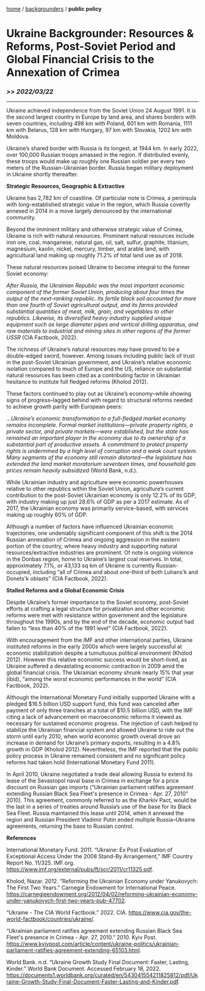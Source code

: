[home](https://cx7.dev/) / [backgrounders](https://cx7.dev/backgrounders/home.html) / **public policy**

# Ukraine Backgrounder: Resources & Reforms, Post-Soviet Period and Global Financial Crisis to the Annexation of Crimea

### *>> 2022/03/22*

-----

Ukraine achieved independence from the Soviet Union 24 August 1991. It is the second largest country in Europe by land area, and shares borders with seven countries, including 498 km with Poland, 601 km with Romania, 1111 km with Belarus, 128 km with Hungary, 97 km with Slovakia, 1202 km with Moldova. 

Ukraine’s shared border with Russia is its longest, at 1944 km. In early 2022, over 100,000 Russian troops amassed in the region. If distributed evenly, these troops would make up roughly one Russian soldier per every two meters of the Russian-Ukrainian border. Russia began military deployment in Ukraine shortly thereafter.


**Strategic Resources, Geographic & Extractive**

Ukraine has 2,782 km of coastline. Of particular note is Crimea, a peninsula with long-established strategic value in the region, which Russia covertly annexed in 2014 in a move largely denounced by the international community. 


Beyond the imminent military and otherwise strategic value of Crimea, Ukraine is rich with natural resources. Prominent natural resources include iron ore, coal, manganese, natural gas, oil, salt, sulfur, graphite, titanium, magnesium, kaolin, nickel, mercury, timber, and arable land, with agricultural land making up roughly 71.2% of total land use as of 2018.


These natural resources poised Ukraine to become integral to the former Soviet economy:


*After Russia, the Ukrainian Republic was the most important economic component of the former Soviet Union, producing about four times the output of the next-ranking republic. Its fertile black soil accounted for more than one fourth of Soviet agricultural output, and its farms provided substantial quantities of meat, milk, grain, and vegetables to other republics. Likewise, its diversified heavy industry supplied unique equipment such as large diameter pipes and vertical drilling apparatus, and raw materials to industrial and mining sites in other regions of the former USSR* (CIA Factbook, 2022).


The richness of Ukraine’s natural resources may have proved to be a double-edged sword, however. Among issues including public lack of trust in the post-Soviet Ukrainian government, and Ukraine’s relative economic isolation compared to much of Europe and the US, reliance on substantial natural resources has been cited as a contributing factor in Ukrainian hesitance to institute full fledged reforms (Kholod 2012).


These factors continued to play out as Ukraine’s economy–while showing signs of progress–lagged behind with regard to structural reforms needed to achieve growth parity with European peers: 

*…Ukraine’s economic transformation to a full-fledged market economy remains incomplete. Formal market institutions—private property rights, a private sector, and private markets—were established, but the state has remained an important player in the economy due to its ownership of a substantial part of productive assets. A commitment to protect property rights is undermined by a high level of corruption and a weak court system. Many segments of the economy still remain distorted—the legislature has extended the land market moratorium seventeen times, and household gas prices remain heavily subsidized* (World Bank, n.d.).


While Ukrainian industry and agriculture were economic powerhouses relative to other republics within the Soviet Union, agriculture’s current contribution to the post-Soviet Ukrainian economy is only 12.2% of its GDP, with industry making up just 28.6% of GDP as per a 2017 estimate. As of 2017, the Ukrainian economy was primarily service-based, with services making up roughly 60% of GDP. 

Although a number of factors have influenced Ukrainian economic trajectories, one undeniably significant component of this shift is the 2014 Russian annexation of Crimea and ongoing aggression in the eastern portion of the country, where heavy industry and supporting natural resources/extractive industries are prominent. Of note is ongoing violence in the Donbas region, home to Ukraine’s largest coal reserves. In total, approximately 7.1%, or 43,133 sq km of Ukraine is currently Russian-occupied, including “all of Crimea and about one-third of both Luhans'k and Donets'k oblasts” (CIA Factbook, 2022). 


**Stalled Reforms and a Global Economic Crisis**

Despite Ukraine’s former importance to the Soviet economy, post-Soviet efforts at crafting a legal structure for privatization and other economic reforms were met with resistance within government and the legislature throughout the 1990s, and by the end of the decade, economic output had fallen to “less than 40% of the 1991 level” (CIA Factbook, 2022). 


With encouragement from the IMF and other international parties, Ukraine instituted reforms in the early 2000s which were largely successful at economic stabilization despite a tumultuous political environment (Kholod 2012). However this relative economic success would be short-lived, as Ukraine suffered a devastating economic contraction in 2009 amid the global financial crisis. The Ukrainian economy shrunk nearly 15% that year (ibid), “among the worst economic performances in the world” (CIA Factbook, 2022). 


Although the International Monetary Fund initially supported Ukraine with a pledged $16.5 billion USD support fund, this fund was canceled after payment of only three tranches at a total of $10.5 billion USD, with the IMF citing a lack of advancement on macroeconomic reforms it viewed as necessary for sustained economic progress. The injection of cash helped to stabilize the Ukrainian financial system and allowed Ukraine to ride out the storm until early 2010, when world economic growth overall drove an increase in demand for Ukraine’s primary exports, resulting in a 4.8% growth in GDP (Kholod 2012). Nevertheless, the IMF reported that the public policy process in Ukraine remained consistent and no significant policy reforms had taken hold (International Monetary Fund 2011).


In April 2010, Ukraine negotiated a trade deal allowing Russia to extend its lease of the Sevastopol naval base in Crimea in exchange for a price discount on Russian gas imports (“Ukrainian parliament ratifies agreement extending Russian Black Sea Fleet's presence in Crimea - Apr. 27, 2010” 2010). This agreement, commonly referred to as the Kharkiv Pact, would be the last in a series of treaties around Russia’s use of the base for its Black Sea Fleet. Russia maintained this lease until 2014, when it annexed the region and Russian President Vladimir Putin ended multiple Russia–Ukraine agreements, returning the base to Russian control.  


**References**

International Monetary Fund. 2011. “Ukraine: Ex Post Evaluation of Exceptional Access Under the 2008 Stand-By Arrangement,” IMF Country Report No. 11/325. IMF.org. https://www.imf.org/external/pubs/ft/scr/2011/cr11325.pdf.

Kholod, Nazar. 2012. “Reforming the Ukrainian Economy under Yanukovych: The First Two Years.” Carnegie Endowment for International Peace. https://carnegieendowment.org/2012/04/02/reforming-ukrainian-economy-under-yanukovych-first-two-years-pub-47702.

“Ukraine - The CIA World Factbook.” 2022. CIA. https://www.cia.gov/the-world-factbook/countries/ukraine/.

“Ukrainian parliament ratifies agreement extending Russian Black Sea Fleet's presence in Crimea - Apr. 27, 2010.” 2010. Kyiv Post. https://www.kyivpost.com/article/content/ukraine-politics/ukrainian-parliament-ratifies-agreement-extending-65103.html.

World Bank. n.d. “Ukraine Growth Study Final Document: Faster, Lasting, Kinder.” World Bank Document. Accessed February 18, 2022. https://documents1.worldbank.org/curated/en/543041554211825812/pdf/Ukraine-Growth-Study-Final-Document-Faster-Lasting-and-Kinder.pdf.
